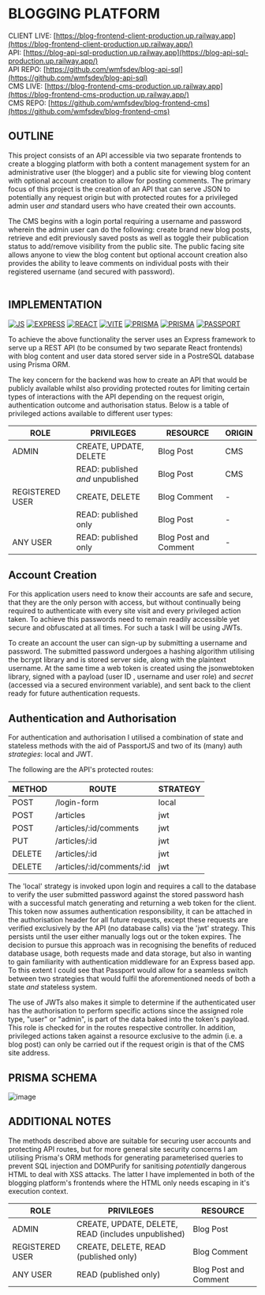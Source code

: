 # BLOGGING PLATFORM

CLIENT LIVE: [https://blog-frontend-client-production.up.railway.app](https://blog-frontend-client-production.up.railway.app/)<br>
API: [https://blog-api-sql-production.up.railway.app](https://blog-api-sql-production.up.railway.app/)<br>
API REPO: [https://github.com/wmfsdev/blog-api-sql](https://github.com/wmfsdev/blog-api-sql)<br>
CMS LIVE: [https://blog-frontend-cms-production.up.railway.app](https://blog-frontend-cms-production.up.railway.app/)<br>
CMS REPO: [https://github.com/wmfsdev/blog-frontend-cms](https://github.com/wmfsdev/blog-frontend-cms)

## OUTLINE

This project consists of an API accessible via two separate frontends to create a blogging platform with both a content management system for an administrative user (the blogger) and a public site for viewing blog content with optional account creation to allow for posting comments. The primary focus of this project is the creation of an API that can serve JSON to potentially any request origin but with protected routes for a privileged admin user *and* standard users who have created their own accounts.

The CMS begins with a login portal requiring a username and password wherein the admin user can do the following: create brand new blog posts, retrieve and edit previously saved posts as well as toggle their publication status to add/remove visibility from the public site. The public facing site allows anyone to view the blog content but optional account creation also provides the ability to leave comments on individual posts with their registered username (and secured with password).<br><br>

## IMPLEMENTATION

[![JS](https://img.shields.io/badge/-JAVASCRIPT-000?style=for-the-badge&logo=javascript&logoColor=F0DB4F)](#) [![EXPRESS](https://img.shields.io/badge/-express-000?style=for-the-badge&logo=express)](#) [![REACT](https://img.shields.io/badge/react-black?style=for-the-badge&logo=react&)](#) [![VITE](https://img.shields.io/badge/vite-black?style=for-the-badge&logo=vite&)](#) [![PRISMA](https://img.shields.io/badge/postgres-black?style=for-the-badge&logo=postgresql&)](#) [![PRISMA](https://img.shields.io/badge/prisma-black?style=for-the-badge&logo=prisma&)](#) [![PASSPORT](https://img.shields.io/badge/passport-black?style=for-the-badge&logo=passport&)](#) 

To achieve the above functionality the server uses an Express framework to serve up a REST API (to be consumed by two separate React frontends) with blog content and user data stored server side in a PostreSQL database using Prisma ORM.

The key concern for the backend was how to create an API that would be publicly available whilst also providing protected routes for limiting certain types of interactions with the API depending on the request origin, authentication outcome and authorisation status. Below is a table of privileged actions available to different user types:

| ROLE            | PRIVILEGES                        | RESOURCE              | ORIGIN |
| --------------- | --------------------------------- | --------------------- | ------ |
| ADMIN           | CREATE, UPDATE, DELETE            | Blog Post             | CMS    |
|                 | READ: published *and* unpublished | Blog Post             | CMS    |
| REGISTERED USER | CREATE, DELETE                    | Blog Comment          | -      |
|                 | READ: published	only              | Blog Post             | -      |
| ANY USER        | READ: published only              | Blog Post and Comment | -      |

## Account Creation

For this application users need to know their accounts are safe and secure, that they are the only person with access, but without continually being required to authenticate with every site visit and every privileged action taken. To achieve this passwords need to remain readily accessible yet secure and obfuscated at all times. For such a task I will be using JWTs.

To create an account the user can sign-up by submitting a username and password. The submitted password undergoes a hashing algorithm utilising the bcrypt library and is stored server side, along with the plaintext username. At the same time a web token is created using the jsonwebtoken library, signed with a payload (user ID , username and user role) and *secret* (accessed via a secured environment variable), and sent back to the client ready for future authentication requests.

## Authentication and Authorisation

For authentication and authorisation I utilised a combination of state and stateless methods with the aid of PassportJS and two of its (many) auth *strategies*: local and JWT. 

The following are the API's protected routes:

| METHOD | ROUTE                      | STRATEGY |
| ------ | -------------------------- | -------- |
| POST   | /login-form                | local    |
| POST   | /articles                  | jwt      |
| POST   | /articles/:id/comments     | jwt      |
| PUT    | /articles/:id              | jwt      |
| DELETE | /articles/:id              | jwt      |
| DELETE | /articles/:id/comments/:id | jwt      |

The 'local' strategy is invoked upon login and requires a call to the database to verify the user submitted password against the stored password hash with a successful match generating and returning a web token for the client. This token now assumes authentication responsibility, it can be attached in the authorisation header for all future requests, except these requests are verified exclusively by the API (no database calls) via the 'jwt' strategy. This persists until the user either manually logs out or the token expires. The decision to pursue this approach was in recognising the benefits of reduced database usage, both requests made and data storage, but also in wanting to gain familiarity with authentication middleware for an Express based app. To this extent I could see that Passport would allow for a seamless switch between two strategies that would fulfil the aforementioned needs of both a state *and* stateless system.

The use of JWTs also makes it simple to determine if the authenticated user has the authorisation to perform specific actions since the assigned role type, "user" or "admin", is part of the data baked into the token's payload. This role is checked for in the routes respective controller. In addition, privileged actions taken against a resource exclusive to the admin (i.e. a blog post) can only be carried out if the request origin is that of the CMS site address.

## PRISMA SCHEMA

![image](https://github.com/user-attachments/assets/9c397373-c529-4293-8af3-0acb765e4d0e)

## ADDITIONAL NOTES

The methods described above are suitable for securing user accounts and protecting API routes, but for more general site security concerns I am utilising Prisma's ORM methods for generating parameterised queries to prevent SQL injection and DOMPurify for sanitising *potentially* dangerous HTML to deal with XSS attacks. The latter I have implemented in both of the blogging platform's frontends where the HTML only needs escaping in it's execution context.


| ROLE            | PRIVILEGES                                          | RESOURCE              |
| --------------- | --------------------------------------------------- | --------------------- |
| ADMIN           | CREATE, UPDATE, DELETE, READ (includes unpublished) | Blog Post             |
| REGISTERED USER | CREATE, DELETE, READ (published only)               | Blog Comment          |
| ANY USER        | READ (published only)                               | Blog Post and Comment |
